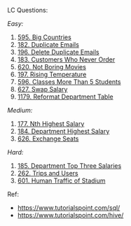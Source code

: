 LC Questions:

_Easy:_

1. [595. Big Countries](https://leetcode.com/problems/big-countries/description/)
2. [182. Duplicate Emails](https://leetcode.com/problems/duplicate-emails/description/)
3. [196. Delete Duplicate Emails](https://leetcode.com/problems/delete-duplicate-emails/description/)
4. [183. Customers Who Never Order](https://leetcode.com/problems/customers-who-never-order/description/)
5. [620. Not Boring Movies](https://leetcode.com/problems/not-boring-movies/description/)
6. [197. Rising Temperature](https://leetcode.com/problems/rising-temperature/description/)
7. [596. Classes More Than 5 Students](https://leetcode.com/problems/classes-more-than-5-students/description/)
8. [627. Swap Salary](https://leetcode.com/problems/swap-salary/description/)
9. [1179. Reformat Department Table](https://leetcode.com/problems/reformat-department-table/description/)

_Medium:_

1. [177. Nth Highest Salary](https://leetcode.com/problems/nth-highest-salary/description/)
2. [184. Department Highest Salary](https://leetcode.com/problems/department-highest-salary/description/)
3. [626. Exchange Seats](https://leetcode.com/problems/exchange-seats/description/)

_Hard:_

1. [185. Department Top Three Salaries](https://leetcode.com/problems/department-top-three-salaries/description/)
2. [262. Trips and Users](https://leetcode.com/problems/trips-and-users/description/)
3. [601. Human Traffic of Stadium](https://leetcode.com/problems/human-traffic-of-stadium/description/)

Ref: 
- https://www.tutorialspoint.com/sql/
- https://www.tutorialspoint.com/hive/

